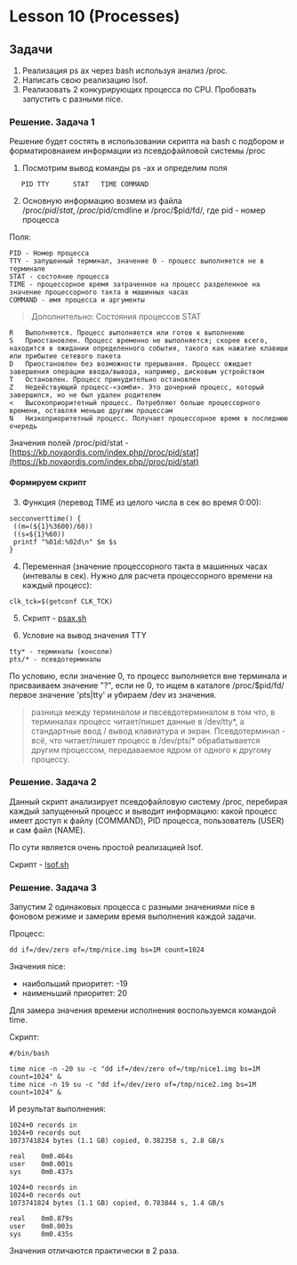 # Lesson 10 (Processes)

## Задачи 

1. Реализация ps ax через bash используя анализ /proc.
2. Написать свою реализацию lsof.
3. Реализовать 2 конкурирующих процесса по CPU. Пробовать запустить с разными nice.


### Решение. Задача 1

Решение будет состять в использовании скрипта на bash с подбором и форматировнаием информации из псевдофайловой системы /proc

1. Посмотрим вывод команды ps -ax и определим поля 
```
   PID TTY      STAT   TIME COMMAND
```

2. Основную информацию возмем из файла /proc/$pid/stat, /proc/$pid/cmdline и /proc/$pid/fd/, где pid - номер процесса

Поля:
```
PID - Номер процесса
TTY - запущенный терминал, значение 0 - процесс выполняется не в терминале
STAT - состояние процесса 
TIME - процессорное время затраченное на процесс разделенное на значение процессорного такта в машинных часах 
COMMAND - имя процесса и аргументы 
```

> Дополнительно: 
Состояния процессов STAT
```
R	Выполняется. Процесс выполняется или готов к выполнению
S	Приостановлен. Процесс временно не выполняется; скорее всего, находится в ожидании определенного события, такого как нажатие клавиши или прибытие сетевого пакета
D	Приостановлен без возможности прерывания. Процесс ожидает завершения операции ввода/вывода, например, дисковым устройством
T	Остановлен. Процесс принудительно остановлен
Z	Недействующий процесс-«зомби». Это дочерний процесс, который завершился, но не был удален родителем
<	Высокоприоритетный процесс. Потребляют больше процессорного времени, оставляя меньше другим процессам
N	Низкоприоритетный процесс. Получает процессорное время в последнюю очередь
```
Значения полей /proc/pid/stat - [https://kb.novaordis.com/index.php//proc/pid/stat](https://kb.novaordis.com/index.php//proc/pid/stat)

#### Формируем скрипт 

3. Функция (перевод TIME из целого числа в сек во время 0:00): 
```
secconverttime() {
 ((m=(${1}%3600)/60))
 ((s=${1}%60))
 printf "%01d:%02d\n" $m $s
}
```
4. Переменная (значение процессорного такта в машинных часах (интевалы в сек). Нужно для расчета процессорного времени на каждый процесс):
```
clk_tck=$(getconf CLK_TCK)
```

5. Скрипт - [psax.sh](psax.sh)

6. Условие на вывод значения TTY 
```
tty* - терминалы (консоли) 
pts/* - псевдотерминалы
```
По условию, если значение 0, то процесс выполняется вне терминала и присваиваем значение "?", если не 0, то ищем в каталоге /proc/$pid/fd/ первое значение 'pts\|tty' и убираем /dev из значения.

>разница между терминалом и пвсевдотерминалом в том что, в терминалах процесс читает/пишет данные в /dev/tty*, а стандартные ввод / вывод клавиатура и экран. Псевдотерминал - всё, что читает/пишет процесс в /dev/pts/* обрабатывается другим процессом, передаваемое ядром от одного к другому процессу.

### Решение. Задача 2

Данный скрипт анализирует псевдофайловую систему /proc, перебирая каждый запущенный процесс и выводит информацию: какой процесс имеет доступ к файлу (COMMAND), PID процесса, пользователь (USER) и сам файл (NAME). 

По сути является очень простой реализацией lsof.

Скрипт - [lsof.sh](lsof.sh)


### Решение. Задача 3

Запустим 2 одинаковых процесса с разными значениями nice в фоновом режиме и замерим время выполнения каждой задачи. 

Процесс:
```
dd if=/dev/zero of=/tmp/nice.img bs=1M count=1024
```

Значения nice:
* наибольший приоритет: -19
* наименьший приоритет: 20

Для замера значения времени исполнения воспользуемся командой time.

Скрипт:
```
#/bin/bash

time nice -n -20 su -c "dd if=/dev/zero of=/tmp/nice1.img bs=1M count=1024" &  
time nice -n 19 su -c "dd if=/dev/zero of=/tmp/nice2.img bs=1M count=1024" &
```

И результат выполнения:
```
1024+0 records in
1024+0 records out
1073741824 bytes (1.1 GB) copied, 0.382358 s, 2.8 GB/s

real    0m0.464s
user    0m0.001s
sys     0m0.437s

1024+0 records in
1024+0 records out
1073741824 bytes (1.1 GB) copied, 0.783844 s, 1.4 GB/s

real    0m0.879s
user    0m0.003s
sys     0m0.435s
```
Значения отличаются практически в 2 раза.